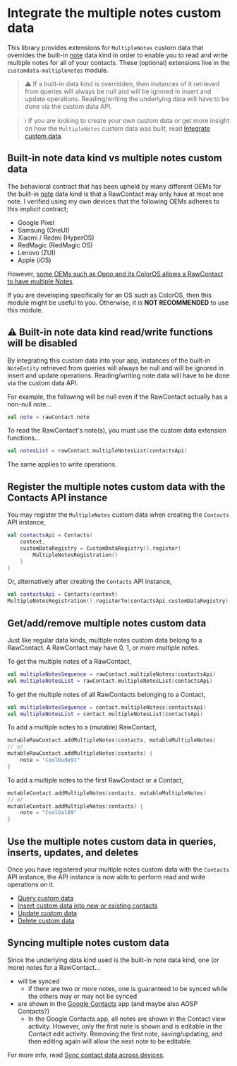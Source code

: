 # Integrate the multiple notes custom data

This library provides extensions for `MultipleNotes` custom data that overrides the built-in 
[note][built-in-note] data kind in order to enable you to read and write multiple notes for all of 
your contacts. These (optional) extensions live in the `customdata-multiplenotes` module.

> ⚠️ If a built-in data kind is overridden, then instances of it retrieved from queries will always
> be null and will be ignored in insert and update operations. Reading/writing the underlying data
> will have to be done via the custom data API.

> ℹ️ If you are looking to create your own custom data or get more insight on how the `MultipleNotes`
> custom data was built, read [Integrate custom data](./../customdata/integrate-custom-data.md).

## Built-in note data kind vs multiple notes custom data

The behavioral contract that has been upheld by many different OEMs for the built-in [note][built-in-note]
data kind is that a RawContact may only have at most one note. I verified using my own devices that
the following OEMs adheres to this implicit contract;

- Google Pixel
- Samsung (OneUI)
- Xiaomi / Redmi (HyperOS)
- RedMagic (RedMagic OS)
- Lenovo (ZUI)
- Apple (iOS)

However, [some OEMs such as Oppo and its ColorOS allows a RawContact to have multiple Notes](https://github.com/vestrel00/contacts-android/discussions/342).

If you are developing specifically for an OS such as ColorOS, then this module might be useful to you.
Otherwise, it is **NOT RECOMMENDED** to use this module.

## ⚠️ Built-in note data kind read/write functions will be disabled

By integrating this custom data into your app, instances of the built-in `NoteEntity` retrieved from
queries will always be null and will be ignored in insert and update operations. Reading/writing 
note data will have to be done via the custom data API.

For example, the following will be null even if the RawContact actually has a non-null note...

```kotlin
val note = rawContact.note
```

To read the RawContact's note(s), you must use the custom data extension functions...

```kotlin
val notesList = rawContact.multipleNotesList(contactsApi)
```

The same applies to write operations.

## Register the multiple notes custom data with the Contacts API instance

You may register the `MultipleNotes` custom data when creating the `Contacts` API instance,

```kotlin
val contactsApi = Contacts(
    context,
    customDataRegistry = CustomDataRegistry().register(
        MultipleNotesRegistration()
    )
)
```

Or, alternatively after creating the `Contacts` API instance,

```kotlin
val contactsApi = Contacts(context)
MultipleNotesRegistration().registerTo(contactsApi.customDataRegistry)
```

## Get/add/remove multiple notes custom data

Just like regular data kinds, multiple notes custom data belong to a RawContact. A RawContact may 
have 0, 1, or more multiple notes.

To get the multiple notes of a RawContact,

```kotlin
val multipleNotesSequence = rawContact.multipleNotess(contactsApi)
val multipleNotesList = rawContact.multipleNotesList(contactsApi)
```

To get the multiple notes of all RawContacts belonging to a Contact,

```kotlin
val multipleNotesSequence = contact.multipleNotess(contactsApi)
val multipleNotesList = contact.multipleNotesList(contactsApi)
```

To add a multiple notes to a (mutable) RawContact,

```kotlin
mutableRawContact.addMultipleNotes(contacts, mutableMultipleNotes)
// or
mutableRawContact.addMultipleNotes(contacts) {
    note = "CoolDude91"
}
```

To add a multiple notes to the first RawContact or a Contact,

```kotlin
mutableContact.addMultipleNotes(contacts, mutableMultipleNotes)
// or
mutableContact.addMultipleNotes(contacts) {
    note = "CoolGal89"
}
```

## Use the multiple notes custom data in queries, inserts, updates, and deletes

Once you have registered your multiple notes custom data with the `Contacts` API instance, the API
instance is now able to perform read and write operations on it.

- [Query custom data](./../customdata/query-custom-data.md)
- [Insert custom data into new or existing contacts](./../customdata/insert-custom-data.md)
- [Update custom data](./../customdata/update-custom-data.md)
- [Delete custom data](./../customdata/delete-custom-data.md)

## Syncing multiple notes custom data

Since the underlying data kind used is the built-in note data kind, one (or more) notes for a 
RawContact...

- will be synced
  - if there are two or more notes, one is guaranteed to be synced while the others may or may not be synced
- are shown in the [Google Contacts][google-contacts] app (and maybe also AOSP Contacts?)
  - In the Google Contacts app, all notes are shown in the Contact view activity. However,
    only the first note is shown and is editable in the Contact edit activity. Removing the first
    note, saving/updating, and then editing again will allow the next note to be editable.

For more info, read [Sync contact data across devices](./../entities/sync-contact-data.md).

[built-in-note]: https://developer.android.com/reference/android/provider/ContactsContract.CommonDataKinds.Note
[google-contacts]: https://play.google.com/store/apps/details?id=com.google.android.contacts